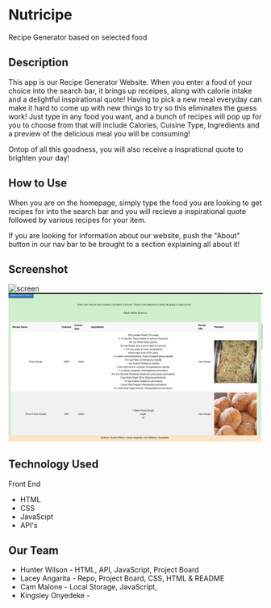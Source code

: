 # Nutricipe
Recipe Generator based on selected food  

## Description

This app is our Recipe Generator Website. When you enter a food of your choice into the search bar, it brings up receipes, along with calorie intake and a delightful inspirational quote! 
Having to pick a new meal everyday can make it hard to come up with new things to try so this eliminates the guess work! Just type in any food you want, and a bunch of recipes will pop up for you to choose from that will include Calories, Cuisine Type, Ingredients and a preview of the delicious meal you will be consuming! 

Ontop of all this goodness, you will also receive a insprational quote to brighten your day! 

## How to Use

When you are on the homepage, simply type the food you are looking to get recipes for into the search bar and you will recieve 
a inspirational quote followed by various recipes for your item. 

If you are looking for information about our website, push the "About" button in our nav bar to be brought to a section explaining
all about it! 


## Screenshot
 ![screen](./assets/Images/first.png)
![screen](./assets/Images/Second.png)

## Technology Used 
Front End 

* HTML
* CSS
* JavaScipt
* API's

## Our Team

* Hunter Wilson - HTML, API, JavaScript, Project Board
* Lacey Angarita - Repo, Project Board, CSS, HTML & README
* Cam Malone - Local Storage, JavaScript, 
* Kingsley Onyedeke - 

